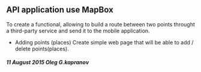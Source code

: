 API application use MapBox
--------------------------

To create a functional, allowing to build
a route between two points throught a third-party
service and send it to the mobile application.

* Adding points (places)
Create simple web page that will be able to add / delete
points(places).



##### 11 August 2015 Oleg G.kapranov
